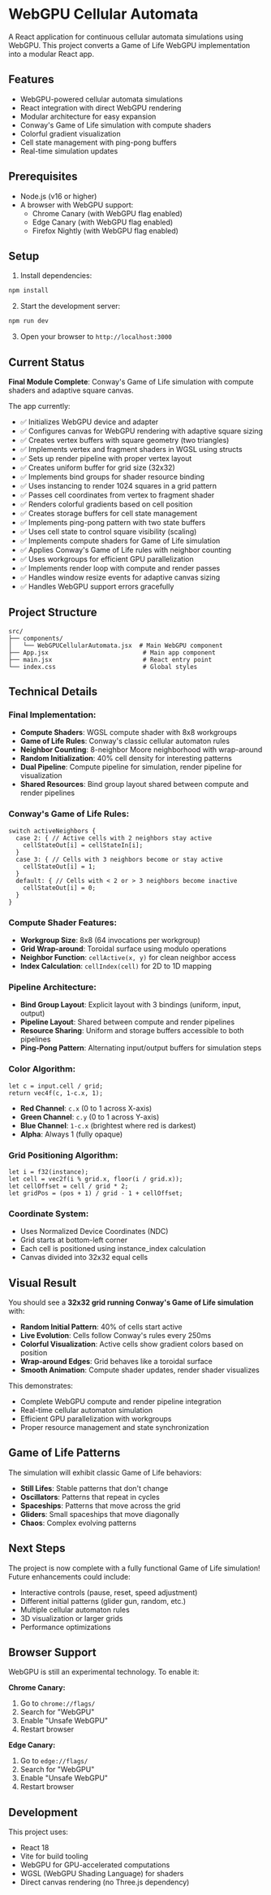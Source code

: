 # WebGPU Cellular Automata

A React application for continuous cellular automata simulations using WebGPU. This project converts a Game of Life WebGPU implementation into a modular React app.

## Features

- WebGPU-powered cellular automata simulations
- React integration with direct WebGPU rendering
- Modular architecture for easy expansion
- Conway's Game of Life simulation with compute shaders
- Colorful gradient visualization
- Cell state management with ping-pong buffers
- Real-time simulation updates

## Prerequisites

- Node.js (v16 or higher)
- A browser with WebGPU support:
  - Chrome Canary (with WebGPU flag enabled)
  - Edge Canary (with WebGPU flag enabled)
  - Firefox Nightly (with WebGPU flag enabled)

## Setup

1. Install dependencies:
```bash
npm install
```

2. Start the development server:
```bash
npm run dev
```

3. Open your browser to `http://localhost:3000`

## Current Status

**Final Module Complete**: Conway's Game of Life simulation with compute shaders and adaptive square canvas.

The app currently:
- ✅ Initializes WebGPU device and adapter
- ✅ Configures canvas for WebGPU rendering with adaptive square sizing
- ✅ Creates vertex buffers with square geometry (two triangles)
- ✅ Implements vertex and fragment shaders in WGSL using structs
- ✅ Sets up render pipeline with proper vertex layout
- ✅ Creates uniform buffer for grid size (32x32)
- ✅ Implements bind groups for shader resource binding
- ✅ Uses instancing to render 1024 squares in a grid pattern
- ✅ Passes cell coordinates from vertex to fragment shader
- ✅ Renders colorful gradients based on cell position
- ✅ Creates storage buffers for cell state management
- ✅ Implements ping-pong pattern with two state buffers
- ✅ Uses cell state to control square visibility (scaling)
- ✅ Implements compute shaders for Game of Life simulation
- ✅ Applies Conway's Game of Life rules with neighbor counting
- ✅ Uses workgroups for efficient GPU parallelization
- ✅ Implements render loop with compute and render passes
- ✅ Handles window resize events for adaptive canvas sizing
- ✅ Handles WebGPU support errors gracefully

## Project Structure

```
src/
├── components/
│   └── WebGPUCellularAutomata.jsx  # Main WebGPU component
├── App.jsx                          # Main app component
├── main.jsx                         # React entry point
└── index.css                        # Global styles
```

## Technical Details

### Final Implementation:
- **Compute Shaders**: WGSL compute shader with 8x8 workgroups
- **Game of Life Rules**: Conway's classic cellular automaton rules
- **Neighbor Counting**: 8-neighbor Moore neighborhood with wrap-around
- **Random Initialization**: 40% cell density for interesting patterns
- **Dual Pipeline**: Compute pipeline for simulation, render pipeline for visualization
- **Shared Resources**: Bind group layout shared between compute and render pipelines

### Conway's Game of Life Rules:
```wgsl
switch activeNeighbors {
  case 2: { // Active cells with 2 neighbors stay active
    cellStateOut[i] = cellStateIn[i];
  }
  case 3: { // Cells with 3 neighbors become or stay active
    cellStateOut[i] = 1;
  }
  default: { // Cells with < 2 or > 3 neighbors become inactive
    cellStateOut[i] = 0;
  }
}
```

### Compute Shader Features:
- **Workgroup Size**: 8x8 (64 invocations per workgroup)
- **Grid Wrap-around**: Toroidal surface using modulo operations
- **Neighbor Function**: `cellActive(x, y)` for clean neighbor access
- **Index Calculation**: `cellIndex(cell)` for 2D to 1D mapping

### Pipeline Architecture:
- **Bind Group Layout**: Explicit layout with 3 bindings (uniform, input, output)
- **Pipeline Layout**: Shared between compute and render pipelines
- **Resource Sharing**: Uniform and storage buffers accessible to both pipelines
- **Ping-Pong Pattern**: Alternating input/output buffers for simulation steps

### Color Algorithm:
```wgsl
let c = input.cell / grid;
return vec4f(c, 1-c.x, 1);
```
- **Red Channel**: `c.x` (0 to 1 across X-axis)
- **Green Channel**: `c.y` (0 to 1 across Y-axis)  
- **Blue Channel**: `1-c.x` (brightest where red is darkest)
- **Alpha**: Always 1 (fully opaque)

### Grid Positioning Algorithm:
```wgsl
let i = f32(instance);
let cell = vec2f(i % grid.x, floor(i / grid.x));
let cellOffset = cell / grid * 2;
let gridPos = (pos + 1) / grid - 1 + cellOffset;
```

### Coordinate System:
- Uses Normalized Device Coordinates (NDC)
- Grid starts at bottom-left corner
- Each cell is positioned using instance_index calculation
- Canvas divided into 32x32 equal cells

## Visual Result

You should see a **32x32 grid running Conway's Game of Life simulation** with:
- **Random Initial Pattern**: 40% of cells start active
- **Live Evolution**: Cells follow Conway's rules every 250ms
- **Colorful Visualization**: Active cells show gradient colors based on position
- **Wrap-around Edges**: Grid behaves like a toroidal surface
- **Smooth Animation**: Compute shader updates, render shader visualizes

This demonstrates:
- Complete WebGPU compute and render pipeline integration
- Real-time cellular automaton simulation
- Efficient GPU parallelization with workgroups
- Proper resource management and state synchronization

## Game of Life Patterns

The simulation will exhibit classic Game of Life behaviors:
- **Still Lifes**: Stable patterns that don't change
- **Oscillators**: Patterns that repeat in cycles
- **Spaceships**: Patterns that move across the grid
- **Gliders**: Small spaceships that move diagonally
- **Chaos**: Complex evolving patterns

## Next Steps

The project is now complete with a fully functional Game of Life simulation! Future enhancements could include:
- Interactive controls (pause, reset, speed adjustment)
- Different initial patterns (glider gun, random, etc.)
- Multiple cellular automaton rules
- 3D visualization or larger grids
- Performance optimizations

## Browser Support

WebGPU is still an experimental technology. To enable it:

**Chrome Canary:**
1. Go to `chrome://flags/`
2. Search for "WebGPU"
3. Enable "Unsafe WebGPU"
4. Restart browser

**Edge Canary:**
1. Go to `edge://flags/`
2. Search for "WebGPU"
3. Enable "Unsafe WebGPU"
4. Restart browser

## Development

This project uses:
- React 18
- Vite for build tooling
- WebGPU for GPU-accelerated computations
- WGSL (WebGPU Shading Language) for shaders
- Direct canvas rendering (no Three.js dependency) 